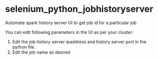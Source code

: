 # selenium_python_jobhistoryserver
Automate spark history server UI to get job id for a particular job


You can edit following parameters in the UI as per your cluster:
1. Edit the job history server ipaddress and history server port in the python file.
2. Edit the job name as desired
